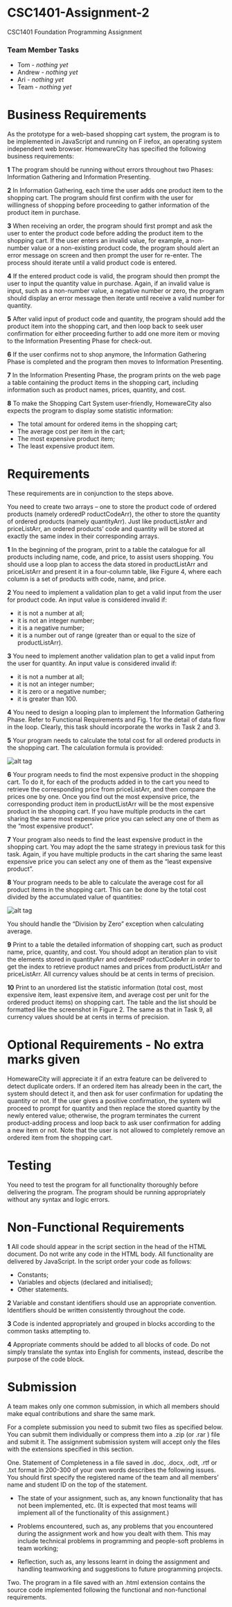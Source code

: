 # CSC1401-Assignment-2
CSC1401 Foundation Programming Assignment

### Team Member Tasks ###
* Tom - *nothing yet*
* Andrew - *nothing yet*
* Ari - *nothing yet*
* Team - *nothing yet*

# Business Requirements
As the prototype for a web-based shopping cart system, the program is to be implemented in
JavaScript and running on F irefox, an operating system independent web browser. HomewareCity
has specified the following business requirements:

**1** The program should be running without errors throughout two Phases: Information Gathering
and Information Presenting.

**2** In Information Gathering, each time the user adds one product item to the shopping cart.
The program should first confirm with the user for willingness of shopping before proceeding
to gather information of the product item in purchase.

**3** When receiving an order, the program should first prompt and ask the user to enter the
product code before adding the product item to the shopping cart. If the user enters an
invalid value, for example, a non-number value or a non-existing product code, the program
should alert an error message on screen and then prompt the user for re-enter. The process
should iterate until a valid product code is entered.

**4** If the entered product code is valid, the program should then prompt the user to input the
quantity value in purchase. Again, if an invalid value is input, such as a non-number value,
a negative number or zero, the program should display an error message then iterate until
receive a valid number for quantity.

**5** After valid input of product code and quantity, the program should add the product item
into the shopping cart, and then loop back to seek user confirmation for either proceeding
further to add one more item or moving to the Information Presenting Phase for check-out.

**6** If the user confirms not to shop anymore, the Information Gathering Phase is completed and
the program then moves to Information Presenting.

**7** In the Information Presenting Phase, the program prints on the web page a table containing
the product items in the shopping cart, including information such as product names, prices,
quantity, and cost.

**8** To make the Shopping Cart System user-friendly, HomewareCity also expects the program
to display some statistic information:

  * The total amount for ordered items in the shopping cart;
  * The average cost per item in the cart;
  * The most expensive product item;
  * The least expensive product item.

# Requirements
These requirements are in conjunction to the steps above.

You need to create two arrays – one to store the product code of ordered products (namely
orderedP roductCodeArr), the other to store the quantity of ordered products (namely quantityArr).
Just like productListArr and priceListArr, an ordered products’ code and quantity will be stored
at exactly the same index in their corresponding arrays.

**1** In the beginning of the program, print to a table the catalogue for all products including name,
code, and price, to assist users shopping. You should use a loop plan to access the data stored in
productListArr and priceListArr and present it in a four-column table, like Figure 4, where each
column is a set of products with code, name, and price.

**2** You need to implement a validation plan to get a valid input from the user for product code. An
input value is considered invalid if:
  * it is not a number at all;
  * it is not an integer number;
  * it is a negative number;
  * it is a number out of range (greater than or equal to the size of productListArr).

**3** You need to implement another validation plan to get a valid input from the user for quantity. An
input value is considered invalid if:
  * it is not a number at all;
  * it is not an integer number;
  * it is zero or a negative number;
  * it is greater than 100.

**4** You need to design a looping plan to implement the Information Gathering Phase. Refer to Functional
Requirements and Fig. 1 for the detail of data flow in the loop. Clearly, this task should
incorporate the works in Task 2 and 3.

**5** Your program needs to calculate the total cost for all ordered products in the shopping cart. The
calculation formula is provided: 

![alt tag](https://i.imgur.com/omlUchO.jpg)

**6** Your program needs to find the most expensive product in the shopping cart. To do it, for each of the
products added in to the cart you need to retrieve the corresponding price from priceListArr, and
then compare the prices one by one. Once you find out the most expensive price, the corresponding
product item in productListArr will be the most expensive product in the shopping cart.
If you have multiple products in the cart sharing the same most expensive price you can select any
one of them as the “most expensive product”.

**7** Your program also needs to find the least expensive product in the shopping cart. You may adopt
the the same strategy in previous task for this task. Again, if you have multiple products in the
cart sharing the same least expensive price you can select any one of them as the “least expensive
product”.

**8** Your program needs to be able to calculate the average cost for all product items in the shopping
cart. This can be done by the total cost divided by the accumulated value of quantities:

![alt tag](https://i.imgur.com/e7aBaLp.jpg)

You should handle the “Division by Zero” exception when calculating average.

**9** Print to a table the detailed information of shopping cart, such as product name, price, quantity,
and cost. You should adopt an iteration plan to visit the elements stored in quantityArr and
orderedP roductCodeArr in order to get the index to retrieve product names and prices from
productListArr and priceListArr.
All currency values should be at cents in terms of precision.

**10** Print to an unordered list the statistic information (total cost, most expensive item, least expensive
item, and average cost per unit for the ordered product items) on shopping cart.
The table and the list should be formatted like the screenshot in Figure 2. The same as that in
Task 9, all currency values should be at cents in terms of precision.

# Optional Requirements - No extra marks given
HomewareCity will appreciate it if an extra feature can be delivered to detect duplicate orders. If
an ordered item has already been in the cart, the system should detect it, and then ask for user
confirmation for updating the quantity or not. If the user gives a positive confirmation, the system
will proceed to prompt for quantity and then replace the stored quantity by the newly entered
value; otherwise, the program terminates the current product-adding process and loop back to ask
user confirmation for adding a new item or not. Note that the user is not allowed to completely
remove an ordered item from the shopping cart.


# Testing
You need to test the program for all functionality thoroughly before delivering the program. The
program should be running appropriately without any syntax and logic errors.

# Non-Functional Requirements
**1** All code should appear in the script section in the head of the HTML document. Do not
write any code in the HTML body. All functionality are delivered by JavaScript.
In the script order your code as follows:
  * Constants;
  * Variables and objects (declared and initialised);
  * Other statements.

**2** Variable and constant identifiers should use an appropriate convention. Identifiers should be
written consistently throughout the code.

**3** Code is indented appropriately and grouped in blocks according to the common tasks attempting
to.

**4** Appropriate comments should be added to all blocks of code. Do not simply translate the
syntax into English for comments, instead, describe the purpose of the code block.

# Submission
A team makes only one common submission, in which all members should make equal
contributions and share the same mark.

For a complete submission you need to submit two files as specified below. You can submit them
individually or compress them into a .zip (or .rar ) file and submit it. The assignment submission
system will accept only the files with the extensions specified in this section.

One. Statement of Completeness in a file saved in .doc, .docx, .odt, .rtf or .txt format in 200-300
of your own words describes the following issues. You should first specify the registered name
of the team and all members’ name and student ID on the top of the statement.

* The state of your assignment, such as, any known functionality that has not been
implemented, etc. (It is expected that most teams will implement all of the functionality
of this assignment.)

* Problems encountered, such as, any problems that you encountered during the assignment
work and how you dealt with them. This may include technical problems in
programming and people-soft problems in team working;

* Reflection, such as, any lessons learnt in doing the assignment and handling teamworking
and suggestions to future programming projects.

Two. The program in a file saved with an .html extension contains the source code implemented
following the functional and non-functional requirements.

